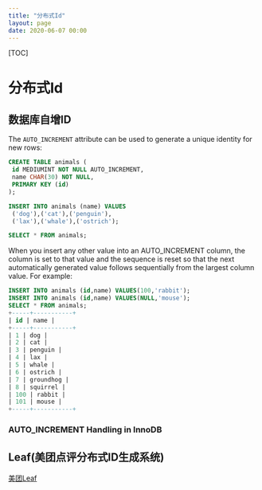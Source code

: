 ```yaml
---
title: "分布式Id"
layout: page
date: 2020-06-07 00:00
---
```


[TOC]

# 分布式Id

## 数据库自增ID

The `AUTO_INCREMENT` attribute can be used to generate a unique identity for new rows:

```sql
CREATE TABLE animals (
 id MEDIUMINT NOT NULL AUTO_INCREMENT,
 name CHAR(30) NOT NULL,
 PRIMARY KEY (id)
);

INSERT INTO animals (name) VALUES
 ('dog'),('cat'),('penguin'),
 ('lax'),('whale'),('ostrich');

SELECT * FROM animals;
```

When you insert any other value into an AUTO_INCREMENT column, the column is set to that value
and the sequence is reset so that the next automatically generated value follows sequentially from the
largest column value. For example:

```sql
INSERT INTO animals (id,name) VALUES(100,'rabbit');
INSERT INTO animals (id,name) VALUES(NULL,'mouse');
SELECT * FROM animals;
+-----+-----------+
| id | name |
+-----+-----------+
| 1 | dog |
| 2 | cat |
| 3 | penguin |
| 4 | lax |
| 5 | whale |
| 6 | ostrich |
| 7 | groundhog |
| 8 | squirrel |
| 100 | rabbit |
| 101 | mouse |
+-----+-----------+
```

### AUTO_INCREMENT Handling in InnoDB


## Leaf(美团点评分布式ID生成系统)

<a href="https://tech.meituan.com/2017/04/21/mt-leaf.html" target="_blank">美团Leaf</a>
